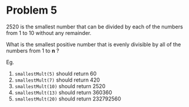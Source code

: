 # Problem 5

2520 is the smallest number that can be divided by each of the numbers from 1 to 10 without any remainder.

What is the smallest positive number that is evenly divisible by all of the numbers from 1 to **n** ?

Eg.

1. ```smallestMult(5)``` should return 60
2. ```smallestMult(7)``` should return 420
3. ```smallestMult(10)``` should return 2520
4. ```smallestMult(13)``` should return 360360
5. ```smallestMult(20)``` should return 232792560
